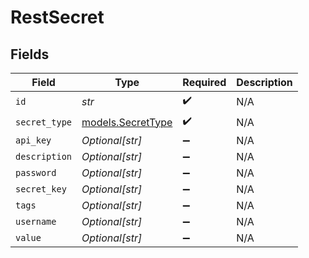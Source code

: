 # RestSecret


## Fields

| Field                                        | Type                                         | Required                                     | Description                                  |
| -------------------------------------------- | -------------------------------------------- | -------------------------------------------- | -------------------------------------------- |
| `id`                                         | *str*                                        | :heavy_check_mark:                           | N/A                                          |
| `secret_type`                                | [models.SecretType](../models/secrettype.md) | :heavy_check_mark:                           | N/A                                          |
| `api_key`                                    | *Optional[str]*                              | :heavy_minus_sign:                           | N/A                                          |
| `description`                                | *Optional[str]*                              | :heavy_minus_sign:                           | N/A                                          |
| `password`                                   | *Optional[str]*                              | :heavy_minus_sign:                           | N/A                                          |
| `secret_key`                                 | *Optional[str]*                              | :heavy_minus_sign:                           | N/A                                          |
| `tags`                                       | *Optional[str]*                              | :heavy_minus_sign:                           | N/A                                          |
| `username`                                   | *Optional[str]*                              | :heavy_minus_sign:                           | N/A                                          |
| `value`                                      | *Optional[str]*                              | :heavy_minus_sign:                           | N/A                                          |